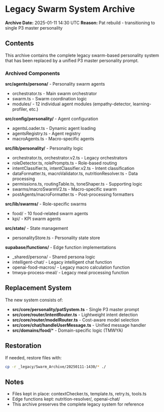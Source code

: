 # Legacy Swarm System Archive

**Archive Date:** 2025-01-11 14:30 UTC
**Reason:** Pat rebuild - transitioning to single P3 master personality

## Contents

This archive contains the complete legacy swarm-based personality system that has been replaced by a unified P3 master personality prompt.

### Archived Components

**src/agents/persona/** - Personality swarm agents
- orchestrator.ts - Main swarm orchestrator
- swarm.ts - Swarm coordination logic
- modules/ - 12 individual agent modules (empathy-detector, learning-profiler, etc.)

**src/config/personality/** - Agent configuration
- agentsLoader.ts - Dynamic agent loading
- agentsRegistry.ts - Agent registry
- macroAgents.ts - Macro-specific agents

**src/lib/personality/** - Personality logic
- orchestrator.ts, orchestrator.v2.ts - Legacy orchestrators
- roleDetector.ts, rolePrompts.ts - Role-based routing
- intentClassifier.ts, intentClassifier.v2.ts - Intent classification
- dataFormatter.ts, macroValidator.ts, nutritionResolver.ts - Data processing
- permissions.ts, routingTable.ts, toneShaper.ts - Supporting logic
- swarms/macroSwarmV2.ts - Macro-specific swarm
- postAgents/macroFormatter.ts - Post-processing formatters

**src/lib/swarms/** - Role-specific swarms
- food/ - 10 food-related swarm agents
- kpi/ - KPI swarm agents

**src/state/** - State management
- personalityStore.ts - Personality state store

**supabase/functions/** - Edge function implementations
- _shared/persona/ - Shared persona logic
- intelligent-chat/ - Legacy intelligent chat function
- openai-food-macros/ - Legacy macro calculation function
- tmwya-process-meal/ - Legacy meal processing function

## Replacement System

The new system consists of:
- **src/core/personality/patSystem.ts** - Single P3 master prompt
- **src/core/router/intentRouter.ts** - Lightweight intent detection
- **src/core/router/modelRouter.ts** - Cost-aware model selection
- **src/core/chat/handleUserMessage.ts** - Unified message handler
- **src/domains/food/*** - Domain-specific logic (TMWYA)

## Restoration

If needed, restore files with:
```bash
cp -r _legacy/Swarm_Archive/20250111-1430/* ./
```

## Notes

- Files kept in place: contextChecker.ts, template.ts, retry.ts, tools.ts
- Edge functions kept: nutrition-resolver/, openai-chat/
- This archive preserves the complete legacy system for reference
